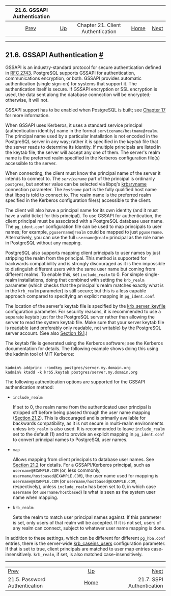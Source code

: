 

|                 21.6. GSSAPI Authentication                 |                                                                      |                                   |                                                       |                                                     |
| :---------------------------------------------------------: | :------------------------------------------------------------------- | :-------------------------------: | ----------------------------------------------------: | --------------------------------------------------: |
| [Prev](auth-password.html "21.5. Password Authentication")  | [Up](client-authentication.html "Chapter 21. Client Authentication") | Chapter 21. Client Authentication | [Home](index.html "PostgreSQL 17devel Documentation") |  [Next](sspi-auth.html "21.7. SSPI Authentication") |

***

## 21.6. GSSAPI Authentication [#](#GSSAPI-AUTH)

GSSAPI is an industry-standard protocol for secure authentication defined in [RFC 2743](https://tools.ietf.org/html/rfc2743). PostgreSQL supports GSSAPI for authentication, communications encryption, or both. GSSAPI provides automatic authentication (single sign-on) for systems that support it. The authentication itself is secure. If GSSAPI encryption or SSL encryption is used, the data sent along the database connection will be encrypted; otherwise, it will not.

GSSAPI support has to be enabled when PostgreSQL is built; see [Chapter 17](installation.html "Chapter 17. Installation from Source Code") for more information.

When GSSAPI uses Kerberos, it uses a standard service principal (authentication identity) name in the format `servicename/hostname@realm`. The principal name used by a particular installation is not encoded in the PostgreSQL server in any way; rather it is specified in the *keytab* file that the server reads to determine its identity. If multiple principals are listed in the keytab file, the server will accept any one of them. The server's realm name is the preferred realm specified in the Kerberos configuration file(s) accessible to the server.

When connecting, the client must know the principal name of the server it intends to connect to. The *`servicename`* part of the principal is ordinarily `postgres`, but another value can be selected via libpq's [krbsrvname](libpq-connect.html#LIBPQ-CONNECT-KRBSRVNAME) connection parameter. The *`hostname`* part is the fully qualified host name that libpq is told to connect to. The realm name is the preferred realm specified in the Kerberos configuration file(s) accessible to the client.

The client will also have a principal name for its own identity (and it must have a valid ticket for this principal). To use GSSAPI for authentication, the client principal must be associated with a PostgreSQL database user name. The `pg_ident.conf` configuration file can be used to map principals to user names; for example, `pgusername@realm` could be mapped to just `pgusername`. Alternatively, you can use the full `username@realm` principal as the role name in PostgreSQL without any mapping.

PostgreSQL also supports mapping client principals to user names by just stripping the realm from the principal. This method is supported for backwards compatibility and is strongly discouraged as it is then impossible to distinguish different users with the same user name but coming from different realms. To enable this, set `include_realm` to 0. For simple single-realm installations, doing that combined with setting the `krb_realm` parameter (which checks that the principal's realm matches exactly what is in the `krb_realm` parameter) is still secure; but this is a less capable approach compared to specifying an explicit mapping in `pg_ident.conf`.

The location of the server's keytab file is specified by the [krb\_server\_keyfile](runtime-config-connection.html#GUC-KRB-SERVER-KEYFILE) configuration parameter. For security reasons, it is recommended to use a separate keytab just for the PostgreSQL server rather than allowing the server to read the system keytab file. Make sure that your server keytab file is readable (and preferably only readable, not writable) by the PostgreSQL server account. (See also [Section 19.1](postgres-user.html "19.1. The PostgreSQL User Account").)

The keytab file is generated using the Kerberos software; see the Kerberos documentation for details. The following example shows doing this using the kadmin tool of MIT Kerberos:

```

kadmin% addprinc -randkey postgres/server.my.domain.org
kadmin% ktadd -k krb5.keytab postgres/server.my.domain.org
```

The following authentication options are supported for the GSSAPI authentication method:

* `include_realm`

    If set to 0, the realm name from the authenticated user principal is stripped off before being passed through the user name mapping ([Section 21.2](auth-username-maps.html "21.2. User Name Maps")). This is discouraged and is primarily available for backwards compatibility, as it is not secure in multi-realm environments unless `krb_realm` is also used. It is recommended to leave `include_realm` set to the default (1) and to provide an explicit mapping in `pg_ident.conf` to convert principal names to PostgreSQL user names.

* `map`

    Allows mapping from client principals to database user names. See [Section 21.2](auth-username-maps.html "21.2. User Name Maps") for details. For a GSSAPI/Kerberos principal, such as `username@EXAMPLE.COM` (or, less commonly, `username/hostbased@EXAMPLE.COM`), the user name used for mapping is `username@EXAMPLE.COM` (or `username/hostbased@EXAMPLE.COM`, respectively), unless `include_realm` has been set to 0, in which case `username` (or `username/hostbased`) is what is seen as the system user name when mapping.

* `krb_realm`

    Sets the realm to match user principal names against. If this parameter is set, only users of that realm will be accepted. If it is not set, users of any realm can connect, subject to whatever user name mapping is done.

In addition to these settings, which can be different for different `pg_hba.conf` entries, there is the server-wide [krb\_caseins\_users](runtime-config-connection.html#GUC-KRB-CASEINS-USERS) configuration parameter. If that is set to true, client principals are matched to user map entries case-insensitively. `krb_realm`, if set, is also matched case-insensitively.

***

|                                                             |                                                                      |                                                     |
| :---------------------------------------------------------- | :------------------------------------------------------------------: | --------------------------------------------------: |
| [Prev](auth-password.html "21.5. Password Authentication")  | [Up](client-authentication.html "Chapter 21. Client Authentication") |  [Next](sspi-auth.html "21.7. SSPI Authentication") |
| 21.5. Password Authentication                               |         [Home](index.html "PostgreSQL 17devel Documentation")        |                           21.7. SSPI Authentication |
